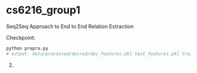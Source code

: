 # cs6216_group1
Seq2Seq Approach to End to End Relation Extraction

Checkpoint:
```python
python prepro.py
# output: data/processed/docred/dev_features.pkl test_features.pkl train_features.pkl
```
2. 
